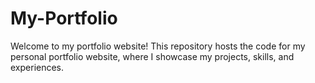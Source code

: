 # My-Portfolio
Welcome to my portfolio website! This repository hosts the code for my personal portfolio website, where I showcase my projects, skills, and experiences.
